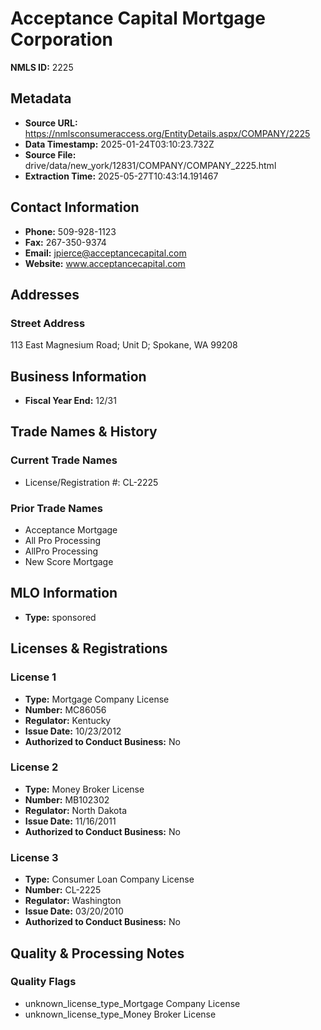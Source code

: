 # Acceptance Capital Mortgage Corporation

**NMLS ID:** 2225

## Metadata
- **Source URL:** https://nmlsconsumeraccess.org/EntityDetails.aspx/COMPANY/2225
- **Data Timestamp:** 2025-01-24T03:10:23.732Z
- **Source File:** drive/data/new_york/12831/COMPANY/COMPANY_2225.html
- **Extraction Time:** 2025-05-27T10:43:14.191467

## Contact Information
- **Phone:** 509-928-1123
- **Fax:** 267-350-9374
- **Email:** jpierce@acceptancecapital.com
- **Website:** www.acceptancecapital.com

## Addresses
### Street Address
113 East Magnesium Road; Unit D; Spokane, WA 99208

## Business Information
- **Fiscal Year End:** 12/31

## Trade Names & History
### Current Trade Names
- License/Registration #: CL-2225

### Prior Trade Names
- Acceptance Mortgage
- All Pro Processing
- AllPro Processing
- New Score Mortgage

## MLO Information
- **Type:** sponsored

## Licenses & Registrations

### License 1
- **Type:** Mortgage Company License
- **Number:** MC86056
- **Regulator:** Kentucky
- **Issue Date:** 10/23/2012
- **Authorized to Conduct Business:** No

### License 2
- **Type:** Money Broker License
- **Number:** MB102302
- **Regulator:** North Dakota
- **Issue Date:** 11/16/2011
- **Authorized to Conduct Business:** No

### License 3
- **Type:** Consumer Loan Company License
- **Number:** CL-2225
- **Regulator:** Washington
- **Issue Date:** 03/20/2010
- **Authorized to Conduct Business:** No

## Quality & Processing Notes
### Quality Flags
- unknown_license_type_Mortgage Company License
- unknown_license_type_Money Broker License
